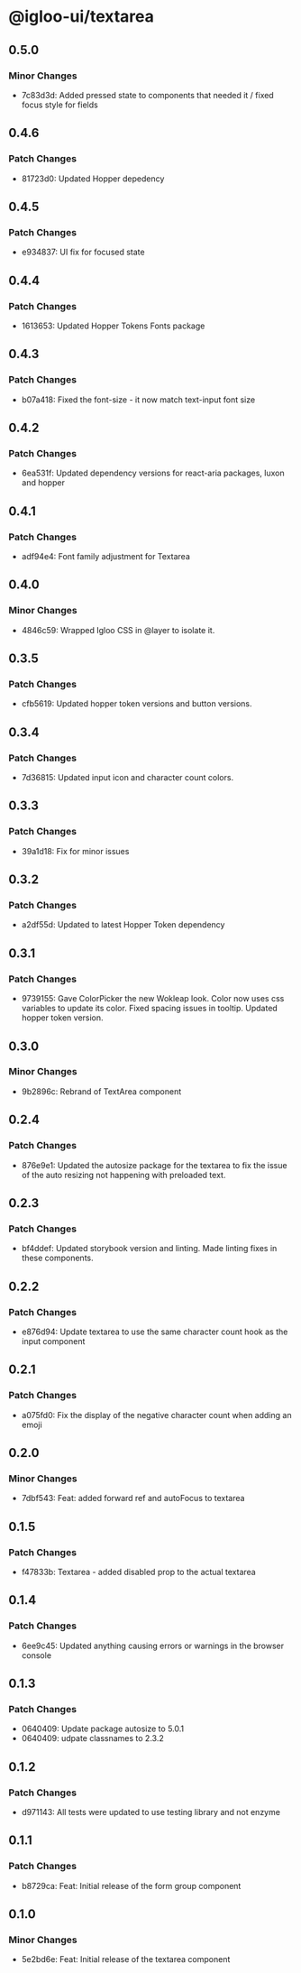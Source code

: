 # @igloo-ui/textarea

## 0.5.0

### Minor Changes

- 7c83d3d: Added pressed state to components that needed it / fixed focus style for fields

## 0.4.6

### Patch Changes

- 81723d0: Updated Hopper depedency

## 0.4.5

### Patch Changes

- e934837: UI fix for focused state

## 0.4.4

### Patch Changes

- 1613653: Updated Hopper Tokens Fonts package

## 0.4.3

### Patch Changes

- b07a418: Fixed the font-size - it now match text-input font size

## 0.4.2

### Patch Changes

- 6ea531f: Updated dependency versions for react-aria packages, luxon and hopper

## 0.4.1

### Patch Changes

- adf94e4: Font family adjustment for Textarea

## 0.4.0

### Minor Changes

- 4846c59: Wrapped Igloo CSS in @layer to isolate it.

## 0.3.5

### Patch Changes

- cfb5619: Updated hopper token versions and button versions.

## 0.3.4

### Patch Changes

- 7d36815: Updated input icon and character count colors.

## 0.3.3

### Patch Changes

- 39a1d18: Fix for minor issues

## 0.3.2

### Patch Changes

- a2df55d: Updated to latest Hopper Token dependency

## 0.3.1

### Patch Changes

- 9739155: Gave ColorPicker the new Wokleap look. Color now uses css variables to update its color. Fixed spacing issues in tooltip. Updated hopper token version.

## 0.3.0

### Minor Changes

- 9b2896c: Rebrand of TextArea component

## 0.2.4

### Patch Changes

- 876e9e1: Updated the autosize package for the textarea to fix the issue of the auto resizing not happening with preloaded text.

## 0.2.3

### Patch Changes

- bf4ddef: Updated storybook version and linting. Made linting fixes in these components.

## 0.2.2

### Patch Changes

- e876d94: Update textarea to use the same character count hook as the input component

## 0.2.1

### Patch Changes

- a075fd0: Fix the display of the negative character count when adding an emoji

## 0.2.0

### Minor Changes

- 7dbf543: Feat: added forward ref and autoFocus to textarea

## 0.1.5

### Patch Changes

- f47833b: Textarea - added disabled prop to the actual textarea

## 0.1.4

### Patch Changes

- 6ee9c45: Updated anything causing errors or warnings in the browser console

## 0.1.3

### Patch Changes

- 0640409: Update package autosize to 5.0.1
- 0640409: udpate classnames to 2.3.2

## 0.1.2

### Patch Changes

- d971143: All tests were updated to use testing library and not enzyme

## 0.1.1

### Patch Changes

- b8729ca: Feat: Initial release of the form group component

## 0.1.0

### Minor Changes

- 5e2bd6e: Feat: Initial release of the textarea component
